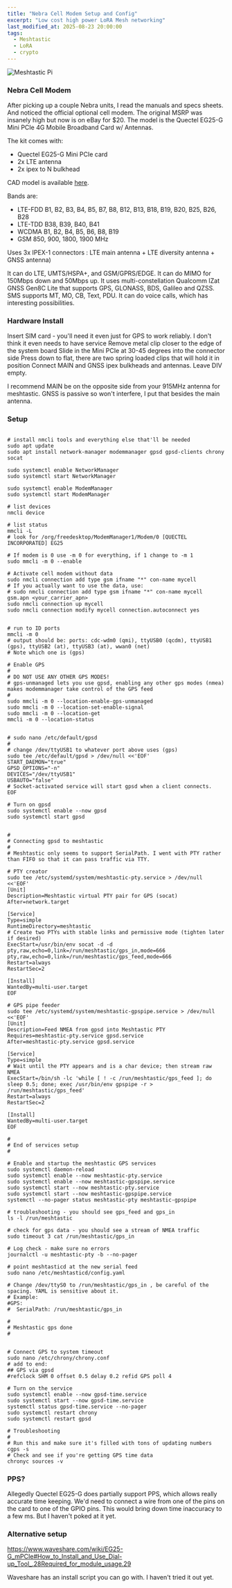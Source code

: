 ```yaml
---
title: "Nebra Cell Modem Setup and Config"
excerpt: "Low cost high power LoRA Mesh networking"
last_modified_at: 2025-08-23 20:00:00
tags:
  - Meshtastic
  - LoRA
  - crypto
---
```



![Meshtastic Pi](/images/posts/nebra/nebra-pi.png)

### Nebra Cell Modem

After picking up a couple Nebra units, I read the manuals and specs sheets. And noticed the official optional cell modem. The original MSRP was insanely high but now is on eBay for $20. The model is the Quectel EG25-G Mini PCIe 4G Mobile Broadband Card w/ Antennas.

The kit comes with:
- Quectel EG25-G Mini PCIe card
- 2x LTE antenna
- 2x ipex to N bulkhead

CAD model is available [here](https://www.digikey.com/en/models/13278349).

Bands are:
- LTE-FDD	B1, B2, B3, B4, B5, B7, B8, B12, B13, B18, B19, B20, B25, B26, B28
- LTE-TDD	B38, B39, B40, B41
- WCDMA	B1, B2, B4, B5, B6, B8, B19
- GSM	850, 900, 1800, 1900 MHz

Uses 3x IPEX-1 connectors : LTE main antenna + LTE diversity antenna + GNSS antenna)


It can do LTE, UMTS/HSPA+, and GSM/GPRS/EDGE. It can do MIMO for 150Mbps down and 50Mbps up. It uses multi-constellation Qualcomm IZat GNSS Gen8C Lite that supports GPS, GLONASS, BDS, Galileo and QZSS. SMS supports MT, MO, CB, Text, PDU. It can do voice calls, which has interesting possibilities. 


### Hardware Install

Insert SIM card - you'll need it even just for GPS to work reliably. I don't think it even needs to have service
Remove metal clip closer to the edge of the system board
Slide in the Mini PCIe at 30-45 degrees into the connector side
Press down to flat, there are two spring loaded clips that will hold it in position
Connect MAIN and GNSS ipex bulkheads and antennas. Leave DIV empty. 

I recommend MAIN be on the opposite side from your 915MHz antenna for meshtastic. GNSS is passive so won't interfere, I put that besides the main antenna. 


### Setup 

```shell

# install nmcli tools and everything else that'll be needed
sudo apt update
sudo apt install network-manager modemmanager gpsd gpsd-clients chrony socat

sudo systemctl enable NetworkManager
sudo systemctl start NetworkManager

sudo systemctl enable ModemManager
sudo systemctl start ModemManager

# list devices
nmcli device

# list status
mmcli -L
# look for /org/freedesktop/ModemManager1/Modem/0 [QUECTEL INCORPORATED] EG25

# If modem is 0 use -m 0 for everything, if 1 change to -m 1
sudo mmcli -m 0 --enable

# Activate cell modem without data
sudo nmcli connection add type gsm ifname "*" con-name mycell
# If you actually want to use the data, use:
# sudo nmcli connection add type gsm ifname "*" con-name mycell gsm.apn <your_carrier_apn>
sudo nmcli connection up mycell
sudo nmcli connection modify mycell connection.autoconnect yes


# run to ID ports
mmcli -m 0 
# output should be: ports: cdc-wdm0 (qmi), ttyUSB0 (qcdm), ttyUSB1 (gps), ttyUSB2 (at), ttyUSB3 (at), wwan0 (net)
# Note which one is (gps)

# Enable GPS
#
# DO NOT USE ANY OTHER GPS MODES! 
# gps-unmanaged lets you use gpsd, enabling any other gps modes (nmea) makes modemmanager take control of the GPS feed
#
sudo mmcli -m 0 --location-enable-gps-unmanaged
sudo mmcli -m 0 --location-set-enable-signal
sudo mmcli -m 0 --location-get
mmcli -m 0 --location-status


# sudo nano /etc/default/gpsd
#
# change /dev/ttyUSB1 to whatever port above uses (gps)
sudo tee /etc/default/gpsd > /dev/null <<'EOF'
START_DAEMON="true"
GPSD_OPTIONS="-n"
DEVICES="/dev/ttyUSB1"
USBAUTO="false"
# Socket-activated service will start gpsd when a client connects.
EOF

# Turn on gpsd
sudo systemctl enable --now gpsd
sudo systemctl start gpsd


#
# Connecting gpsd to meshtastic
#
# Meshtastic only seems to support SerialPath. I went with PTY rather than FIFO so that it can pass traffic via TTY.

# PTY creator
sudo tee /etc/systemd/system/meshtastic-pty.service > /dev/null <<'EOF'
[Unit]
Description=Meshtastic virtual PTY pair for GPS (socat)
After=network.target

[Service]
Type=simple
RuntimeDirectory=meshtastic
# Create two PTYs with stable links and permissive mode (tighten later if desired)
ExecStart=/usr/bin/env socat -d -d pty,raw,echo=0,link=/run/meshtastic/gps_in,mode=666 pty,raw,echo=0,link=/run/meshtastic/gps_feed,mode=666
Restart=always
RestartSec=2

[Install]
WantedBy=multi-user.target
EOF

# GPS pipe feeder
sudo tee /etc/systemd/system/meshtastic-gpspipe.service > /dev/null <<'EOF'
[Unit]
Description=Feed NMEA from gpsd into Meshtastic PTY
Requires=meshtastic-pty.service gpsd.service
After=meshtastic-pty.service gpsd.service

[Service]
Type=simple
# Wait until the PTY appears and is a char device; then stream raw NMEA
ExecStart=/bin/sh -lc 'while [ ! -c /run/meshtastic/gps_feed ]; do sleep 0.5; done; exec /usr/bin/env gpspipe -r > /run/meshtastic/gps_feed'
Restart=always
RestartSec=2

[Install]
WantedBy=multi-user.target
EOF

#
# End of services setup
#

# Enable and startup the meshtastic GPS services
sudo systemctl daemon-reload
sudo systemctl enable --now meshtastic-pty.service
sudo systemctl enable --now meshtastic-gpspipe.service
sudo systemctl start --now meshtastic-pty.service
sudo systemctl start --now meshtastic-gpspipe.service
systemctl --no-pager status meshtastic-pty meshtastic-gpspipe

# troubleshooting - you should see gps_feed and gps_in 
ls -l /run/meshtastic

# check for gps data - you should see a stream of NMEA traffic
sudo timeout 3 cat /run/meshtastic/gps_in

# Log check - make sure no errors
journalctl -u meshtastic-pty -b --no-pager

# point meshtasticd at the new serial feed
sudo nano /etc/meshtasticd/config.yaml

# Change /dev/ttyS0 to /run/meshtastic/gps_in , be careful of the spacing. YAML is sensitive about it. 
# Example:
#GPS:
#  SerialPath: /run/meshtastic/gps_in

#
# Meshtastic gps done 
#


# Connect GPS to system timeout
sudo nano /etc/chrony/chrony.conf
# add to end:
## GPS via gpsd
#refclock SHM 0 offset 0.5 delay 0.2 refid GPS poll 4

# Turn on the service 
sudo systemctl enable --now gpsd-time.service
sudo systemctl start --now gpsd-time.service
systemctl status gpsd-time.service --no-pager
sudo systemctl restart chrony
sudo systemctl restart gpsd

# Troubleshooting
#
# Run this and make sure it's filled with tons of updating numbers
cgps -s
# Check and see if you're getting GPS time data
chronyc sources -v
```

### PPS?

Allegedly Quectel EG25-G does partially support PPS, which allows really accurate time keeping. We'd need to connect a wire from one of the pins on the card to one of the GPIO pins. This would bring down time inaccuracy to a few ms. But I haven't poked at it yet. 


### Alternative setup

https://www.waveshare.com/wiki/EG25-G_mPCIe#How_to_Install_and_Use_Dial-up_Tool_.28Required_for_module_usage.29

Waveshare has an install script you can go with. I haven't tried it out yet.






